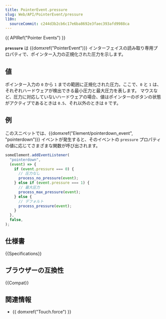 ```yaml
---
title: PointerEvent.pressure
slug: Web/API/PointerEvent/pressure
l10n:
  sourceCommit: c244d3b2cb6c17e6ba8692e3faec393afd9988ca
---
```


{{ APIRef("Pointer Events") }}

**`pressure`** は {{domxref("PointerEvent")}} インターフェイスの読み取り専用プロパティで、ポインター入力の正規化された圧力を示します。

## 値

ポインター入力の `0` から `1` までの範囲に正規化された圧力。ここで、`0` と `1` は、それぞれハードウェアが検出できる最小圧力と最大圧力を表します。 マウスなど、圧力に対応していないハードウェアの場合、値はポインターのボタンの状態がアクティブであるときは `0.5`、それ以外のときは `0` です。

## 例

このスニペットでは、{{domxref("Element/pointerdown_event", "pointerdown")}} イベントが発生すると、そのイベントの `pressure` プロパティの値に応じてさまざまな関数が呼び出されます。

```js
someElement.addEventListener(
  "pointerdown",
  (event) => {
    if (event.pressure === 0) {
      // 圧力なし
      process_no_pressure(event);
    } else if (event.pressure === 1) {
      // 最大圧力
      process_max_pressure(event);
    } else {
      // デフォルト
      process_pressure(event);
    }
  },
  false,
);
```

## 仕様書

{{Specifications}}

## ブラウザーの互換性

{{Compat}}

## 関連情報

- {{ domxref("Touch.force") }}
